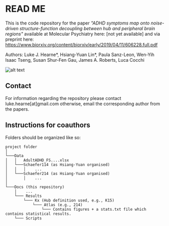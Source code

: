 # READ ME
This is the code repository for the paper *"ADHD symptoms map onto noise-driven structure-function decoupling between hub and peripheral brain regions"* available at Molecular Psychiatry here: [not yet available] and via preprint here: https://www.biorxiv.org/content/biorxiv/early/2019/04/11/606228.full.pdf

Authors: Luke J. Hearne*, Hsiang-Yuan Lin*, Paula Sanz-Leon, Wen-Yih Isaac Tseng, Susan Shur-Fen Gau, James A. Roberts, Luca Cocchi

![alt text](https://github.com/ljhearne/ADHDSCFC/blob/master/Figures/Figures-01.png "Fig. 1 Conceptual overview of the analysis pipeline. A. Analyses were conducted using a whole-brain parcellation including 214 cortical and subcortical regions. Replication analyses were performed using two alternative brain parcellations (see text). B. Structural (SC) and functional connectivity (FC) matrices were derived from diffusion spectrum imaging (DSI) and multi-echo resting-state fMRI data, respectively. Darker colors indicate higher normalized streamline counts (SC) and higher Fisher-z normalized Pearson’s correlation values between every possible pair of brain regions (FC). C. The topological organization of the SC matrices was examined to derive measures of different connection types: hub connections, feeder connections, and local connections. Individual-level correlations between SC and FC were used to estimate structure-function coupling, which was then analyzed with between-group statistics. D. A computational model was used to assess the potential neural mechanisms that lead to decreased structure-function coupling. Empirical SC was used as input in the model and model parameters were estimated by fitting to empirical FC. We systematically assessed if an increase in the noise heterogeneity in hub or peripheral nodes could result in a marked dissociation between functional and structural connectivity.")


## Contact
For information regarding the repository please contact luke.hearne[at]gmail.com otherwise, email the corresponding author from the papers.

## Instructions for coauthors
Folders should be organized like so:
```
project folder 
│
└───Data
│   │   AdultADHD_FS....xlsx
│   └───Schaefer114 (as Hsiang-Yuan organised)
│   │   │    ...
│   └───Schaefer214 (as Hsiang-Yuan organised)
│       │    ...
│   
└───Docs (this repository)
    │    ...
    └─── Results
        └─── Kx (Hub definition used, e.g., K15)
            └─── Atlas (e.g., 214)
                └─── Contains figures + a stats.txt file which contains statistical results.
    └─── Scripts
```
